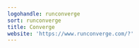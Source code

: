 ```yaml
---
logohandle: runconverge
sort: runconverge
title: Converge
website: 'https://www.runconverge.com/?'
---
```

